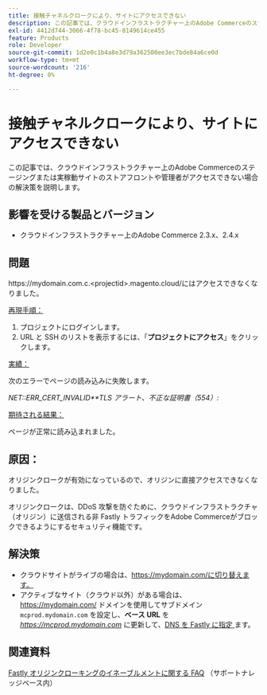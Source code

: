 ```yaml
---
title: 接触チャネルクロークにより、サイトにアクセスできない
description: この記事では、クラウドインフラストラクチャー上のAdobe Commerceのステージングまたは実稼動サイトのストアフロントや管理者がアクセスできない場合の解決策を説明します。
exl-id: 4412d744-3066-4f78-bc45-8149614ce455
feature: Products
role: Developer
source-git-commit: 1d2e0c1b4a8e3d79a362500ee3ec7bde84a6ce0d
workflow-type: tm+mt
source-wordcount: '216'
ht-degree: 0%

---
```


# 接触チャネルクロークにより、サイトにアクセスできない

この記事では、クラウドインフラストラクチャー上のAdobe Commerceのステージングまたは実稼動サイトのストアフロントや管理者がアクセスできない場合の解決策を説明します。

## 影響を受ける製品とバージョン

* クラウドインフラストラクチャー上のAdobe Commerce 2.3.x、2.4.x

## 問題

https:/&#x200B;/mydomain.com.c.&lt;projectid>.magento.cloud/にはアクセスできなくなりました。

<u> 再現手順：</u>

1. プロジェクトにログインします。
1. URL と SSH のリストを表示するには、「**プロジェクトにアクセス**」をクリックします。

<u> 実績：</u>

次のエラーでページの読み込みに失敗します。

*NET::ERR\_CERT\_INVALID**TLS アラート、不正な証明書（554）:*

<u> 期待される結果：</u>

ページが正常に読み込まれました。

## 原因：

オリジンクロークが有効になっているので、オリジンに直接アクセスできなくなりました。

オリジンクロークは、DDoS 攻撃を防ぐために、クラウドインフラストラクチャ（オリジン）に送信される非 Fastly トラフィックをAdobe Commerceがブロックできるようにするセキュリティ機能です。

## 解決策

* クラウドサイトがライブの場合は、https://mydomain.com/に切り替えます。
* アクティブなサイト（クラウド以外）がある場合は、https://mydomain.com/ ドメインを使用してサブドメイン `mcprod.mydomain.com` を設定し、**ベース URL** を *https://mcprod.mydomain.com* に更新して、[DNS を Fastly に指定 ](https://devdocs.magento.com/cloud/cdn/configure-fastly.html#update-dns-configuration-with-development-settings) ます。

## 関連資料

[Fastly オリジンクローキングのイネーブルメントに関する FAQ](/help/faq/general/fastly-origin-cloaking-enablement-faq.md) （サポートナレッジベース内）
